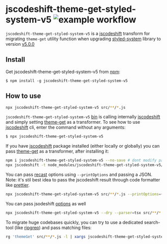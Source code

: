 # jscodeshift-theme-get-styled-system-v5 ![example workflow](https://github.com/sztobar/jscodeshift-theme-get-styled-system-v5/actions/workflows/main.yml/badge.svg)

`jscodeshift-theme-get-styled-system-v5` is a [jscodeshift][] transform for migrating `theme-get` utility function when upgrading [styled-system][] library to version [v5.0.0](https://styled-system.com/guides/migrating#removed)

## Install

Get jscodeshift-theme-get-styled-system-v5 from [npm][]:

```
$ npm install -g jscodeshift-theme-get-styled-system-v5
```

## How to use

```sh
npx jscodeshift-theme-get-styled-system-v5 src/**/*.js
```

`jscodeshift-theme-get-styled-system-v5` [bin](./bin/jscodeshift-theme-get-styled-system-v5.js) is calling internally [jscodeshift][] and simply setting [theme-get](`./src/theme-get.ts`) as a transformer. To see how to use [jscodeshift][] cli, enter the command without any arguments:

```sh
$ npx jscodeshift-theme-get-styled-system-v5


```

If you have [jscodeshift][] package installed (either locally or globally) you can pass [theme-get](`./src/theme-get.ts`) as a transformer, after installing it:
```sh
npm i jscodeshift-theme-get-styled-system-v5 --no-save # dont modify package.json
npx jscodeshift -t node_modules/jscodeshift-theme-get-styled-system-v5/src/theme-get.ts src/**/*.js # -t is a path for transformer
```

You can pass [recast](https://github.com/benjamn/recast/blob/master/lib/options.ts) options using `--printOptions` and passing a JSON. Note: it's stil best idea to pass the jscodeshift result through code formatter like [prettier][].
```sh
npx jscodeshift-theme-get-styled-system-v5 src/**/*.js --printOptions={"wrapColumn":40,"quote":"double"}
```

You can pass jsodeshift [options](https://github.com/facebook/jscodeshift/tree/0.13.0#usage-cli) as well
```sh
npx jscodeshift-theme-get-styled-system-v5 --dry --parser=tsx src/**/*.{ts,tsx}
```

To migrate huge codebases quickly, you can try to use a dedicated search-tool (like [ripgrep][]) and pass matching files:
```sh
rg 'themeGet' src/**/*.js -l | xargs jscodeshift-theme-get-styled-system-v5
```

[npm]: https://www.npmjs.com
[recast]: https://github.com/benjamn/recast
[jscodeshift]: https://github.com/facebook/jscodeshift
[styled-system]: https://github.com/styled-system/styled-system
[prettier]: https://github.com/prettier/prettier
[ripgrep]: https://github.com/BurntSushi/ripgrep
